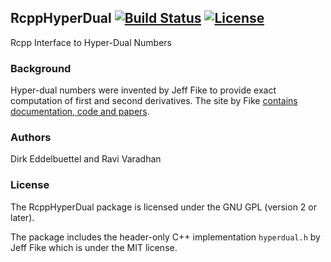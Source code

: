 ## RcppHyperDual [![Build Status](https://travis-ci.org/eddelbuettel/rcpphyperdual.png)](https://travis-ci.org/eddelbuettel/rcpphyperdual) [![License](http://img.shields.io/badge/license-GPL%20%28%3E=%202%29-brightgreen.svg?style=flat)](http://www.gnu.org/licenses/gpl-2.0.html)

Rcpp Interface to Hyper-Dual Numbers

### Background

Hyper-dual numbers were invented by Jeff Fike to provide exact computation of
first and second derivatives. The site by Fike
[contains documentation, code and papers](http://adl.stanford.edu/hyperdual/). 

### Authors

Dirk Eddelbuettel and Ravi Varadhan

### License

The RcppHyperDual package is licensed under the GNU GPL (version 2 or later).

The package includes the header-only C++ implementation `hyperdual.h` by Jeff
Fike which is under the MIT license.
